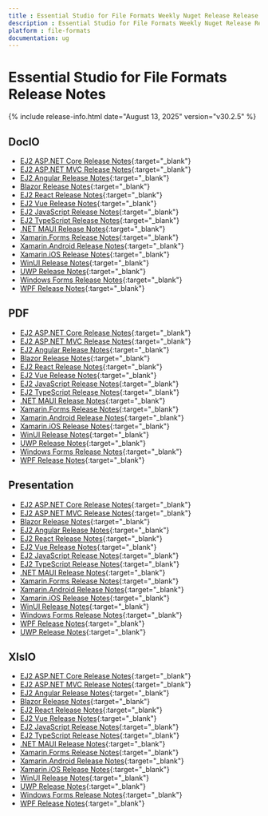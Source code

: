 ```yaml
---
title : Essential Studio for File Formats Weekly Nuget Release Release Notes  
description : Essential Studio for File Formats Weekly Nuget Release Release Notes  
platform : file-formats
documentation: ug
---
```


# Essential Studio for File Formats  Release Notes  

{% include release-info.html date="August 13, 2025" version="v30.2.5" %} 




## DocIO

* [EJ2 ASP.NET Core Release Notes](https://ej2.syncfusion.com/aspnetcore/documentation/release-notes/30.2.5#docio){:target="_blank"}
* [EJ2 ASP.NET MVC Release Notes](https://ej2.syncfusion.com/aspnetmvc/documentation/release-notes/30.2.5#docio){:target="_blank"}
* [EJ2 Angular Release Notes](https://ej2.syncfusion.com/angular/documentation/release-notes/30.2.5#docio){:target="_blank"}
* [Blazor Release Notes](https://blazor.syncfusion.com/documentation/release-notes/30.2.5#docio){:target="_blank"}
* [EJ2 React Release Notes](https://ej2.syncfusion.com/react/documentation/release-notes/30.2.5#docio){:target="_blank"}
* [EJ2 Vue  Release Notes](https://ej2.syncfusion.com/vue/documentation/release-notes/30.2.5#docio){:target="_blank"}
* [EJ2 JavaScript Release Notes](https://ej2.syncfusion.com/javascript/documentation/release-notes/30.2.5#docio){:target="_blank"}
* [EJ2 TypeScript Release Notes](https://ej2.syncfusion.com/documentation/release-notes/30.2.5#docio){:target="_blank"}
* [.NET MAUI Release Notes](/maui/release-notes/v30.2.5#docio){:target="_blank"}
* [Xamarin.Forms Release Notes](/xamarin/release-notes/v30.2.5#docio){:target="_blank"}
* [Xamarin.Android Release Notes](/xamarin-android/release-notes/v30.2.5#docio){:target="_blank"}
* [Xamarin.iOS Release Notes](/xamarin-ios/release-notes/v30.2.5#docio){:target="_blank"}
* [WinUI Release Notes](/winui/release-notes/v30.2.5#docio){:target="_blank"}
* [UWP Release Notes](/uwp/release-notes/v30.2.5#docio){:target="_blank"}
* [Windows Forms Release Notes](/windowsforms/release-notes/v30.2.5#docio){:target="_blank"}
* [WPF Release Notes](/wpf/release-notes/v30.2.5#docio){:target="_blank"}



## PDF

* [EJ2 ASP.NET Core Release Notes](https://ej2.syncfusion.com/aspnetcore/documentation/release-notes/30.2.5#pdf){:target="_blank"}
* [EJ2 ASP.NET MVC Release Notes](https://ej2.syncfusion.com/aspnetmvc/documentation/release-notes/30.2.5#pdf){:target="_blank"}
* [EJ2 Angular Release Notes](https://ej2.syncfusion.com/angular/documentation/release-notes/30.2.5#pdf){:target="_blank"}
* [Blazor Release Notes](https://blazor.syncfusion.com/documentation/release-notes/30.2.5#pdf){:target="_blank"}
* [EJ2 React Release Notes](https://ej2.syncfusion.com/react/documentation/release-notes/30.2.5#pdf){:target="_blank"}
* [EJ2 Vue  Release Notes](https://ej2.syncfusion.com/vue/documentation/release-notes/30.2.5#pdf){:target="_blank"}
* [EJ2 JavaScript Release Notes](https://ej2.syncfusion.com/javascript/documentation/release-notes/30.2.5#pdf){:target="_blank"}
* [EJ2 TypeScript Release Notes](https://ej2.syncfusion.com/documentation/release-notes/30.2.5#pdf){:target="_blank"}
* [.NET MAUI Release Notes](/maui/release-notes/v30.2.5#pdf){:target="_blank"}
* [Xamarin.Forms Release Notes](/xamarin/release-notes/v30.2.5#pdf){:target="_blank"}
* [Xamarin.Android Release Notes](/xamarin-android/release-notes/v30.2.5#pdf){:target="_blank"}
* [Xamarin.iOS Release Notes](/xamarin-ios/release-notes/v30.2.5#pdf){:target="_blank"}
* [WinUI Release Notes](/winui/release-notes/v30.2.5#pdf){:target="_blank"}
* [UWP Release Notes](/uwp/release-notes/v30.2.5#pdf){:target="_blank"}
* [Windows Forms Release Notes](/windowsforms/release-notes/v30.2.5#pdf){:target="_blank"}
* [WPF Release Notes](/wpf/release-notes/v30.2.5#pdf){:target="_blank"}


## Presentation

* [EJ2 ASP.NET Core Release Notes](https://ej2.syncfusion.com/aspnetcore/documentation/release-notes/30.2.5#presentation){:target="_blank"}
* [EJ2 ASP.NET MVC Release Notes](https://ej2.syncfusion.com/aspnetmvc/documentation/release-notes/30.2.5#presentation){:target="_blank"}
* [Blazor Release Notes](https://blazor.syncfusion.com/documentation/release-notes/30.2.5#presentation){:target="_blank"}
* [EJ2 Angular Release Notes](https://ej2.syncfusion.com/angular/documentation/release-notes/30.2.5#presentation){:target="_blank"}
* [EJ2 React Release Notes](https://ej2.syncfusion.com/react/documentation/release-notes/30.2.5#presentation){:target="_blank"}
* [EJ2 Vue  Release Notes](https://ej2.syncfusion.com/vue/documentation/release-notes/30.2.5#presentation){:target="_blank"}
* [EJ2 JavaScript Release Notes](https://ej2.syncfusion.com/javascript/documentation/release-notes/30.2.5#presentation){:target="_blank"}
* [EJ2 TypeScript Release Notes](https://ej2.syncfusion.com/documentation/release-notes/30.2.5#presentation){:target="_blank"}
* [.NET MAUI Release Notes](/maui/release-notes/v30.2.5#presentation){:target="_blank"}
* [Xamarin.Forms Release Notes](/xamarin/release-notes/v30.2.5#presentation){:target="_blank"}
* [Xamarin.Android Release Notes](/xamarin-android/release-notes/v30.2.5#presentation){:target="_blank"}
* [Xamarin.iOS Release Notes](/xamarin-ios/release-notes/v30.2.5#presentation){:target="_blank"}
* [WinUI Release Notes](/winui/release-notes/v30.2.5#presentation){:target="_blank"}
* [Windows Forms Release Notes](/windowsforms/release-notes/v30.2.5#presentation){:target="_blank"}
* [WPF Release Notes](/wpf/release-notes/v30.2.5#presentation){:target="_blank"}
* [UWP Release Notes](/uwp/release-notes/v30.2.5#presentation){:target="_blank"}



## XlsIO

* [EJ2 ASP.NET Core Release Notes](https://ej2.syncfusion.com/aspnetcore/documentation/release-notes/30.2.5#xlsio){:target="_blank"}
* [EJ2 ASP.NET MVC Release Notes](https://ej2.syncfusion.com/aspnetmvc/documentation/release-notes/30.2.5#xlsio){:target="_blank"}
* [EJ2 Angular Release Notes](https://ej2.syncfusion.com/angular/documentation/release-notes/30.2.5#xlsio){:target="_blank"}
* [Blazor Release Notes](https://blazor.syncfusion.com/documentation/release-notes/30.2.5#xlsio){:target="_blank"}
* [EJ2 React Release Notes](https://ej2.syncfusion.com/react/documentation/release-notes/30.2.5#xlsio){:target="_blank"}
* [EJ2 Vue  Release Notes](https://ej2.syncfusion.com/vue/documentation/release-notes/30.2.5#xlsio){:target="_blank"}
* [EJ2 JavaScript Release Notes](https://ej2.syncfusion.com/javascript/documentation/release-notes/30.2.5#xlsio){:target="_blank"}
* [EJ2 TypeScript Release Notes](https://ej2.syncfusion.com/documentation/release-notes/30.2.5#xlsio){:target="_blank"}
* [.NET MAUI Release Notes](/maui/release-notes/v30.2.5#xlsio){:target="_blank"}
* [Xamarin.Forms Release Notes](/xamarin/release-notes/v30.2.5#xlsio){:target="_blank"}
* [Xamarin.Android Release Notes](/xamarin-android/release-notes/v30.2.5#xlsio){:target="_blank"}
* [Xamarin.iOS Release Notes](/xamarin-ios/release-notes/v30.2.5#xlsio){:target="_blank"}
* [WinUI Release Notes](/winui/release-notes/v30.2.5#xlsio){:target="_blank"}
* [UWP Release Notes](/uwp/release-notes/v30.2.5#xlsio){:target="_blank"}
* [Windows Forms Release Notes](/windowsforms/release-notes/v30.2.5#xlsio){:target="_blank"}
* [WPF Release Notes](/wpf/release-notes/v30.2.5#xlsio){:target="_blank"}


